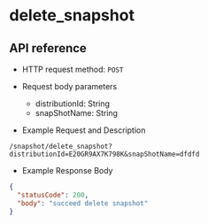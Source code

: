 # delete_snapshot
## API reference

- HTTP request method: `POST`

- Request body parameters
    - distributionId: String
    - snapShotName: String

- Example Request and Description
```http request
/snapshot/delete_snapshot?distributionId=E20GR9AX7K798K&snapShotName=dfdfd
```
- Example Response Body
```json
{
  "statusCode": 200,
  "body": "succeed delete snapshot"
}
```
